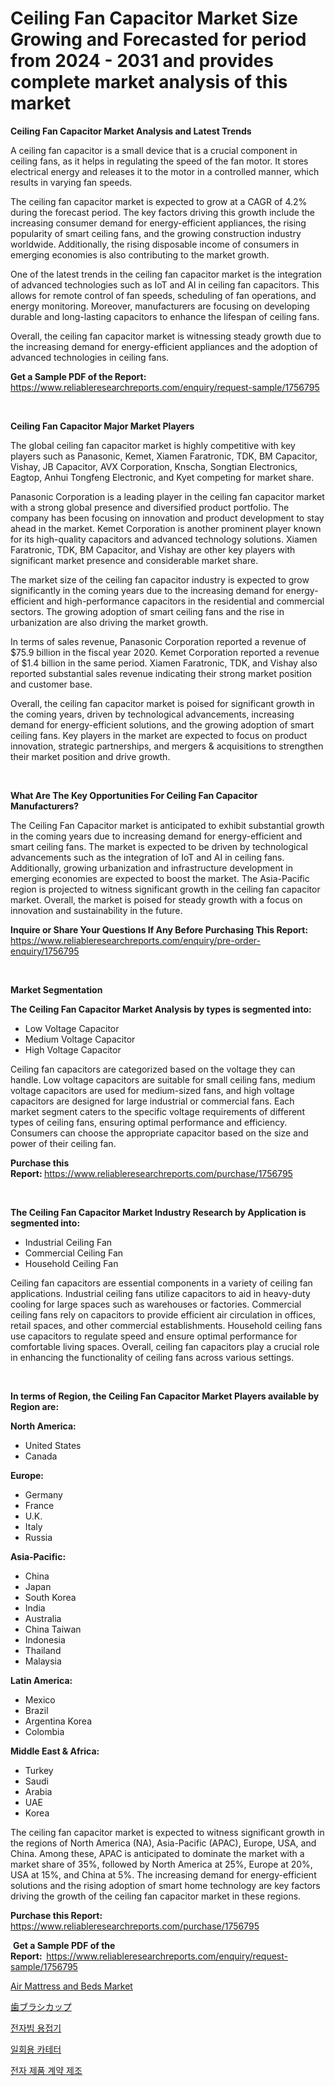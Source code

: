 <p><h1>Ceiling Fan Capacitor Market Size Growing and Forecasted for period from 2024 - 2031 and provides complete market analysis of this market</h1></p><p><strong>Ceiling Fan Capacitor Market Analysis and Latest Trends</strong></p>
<p><p>A ceiling fan capacitor is a small device that is a crucial component in ceiling fans, as it helps in regulating the speed of the fan motor. It stores electrical energy and releases it to the motor in a controlled manner, which results in varying fan speeds.</p><p>The ceiling fan capacitor market is expected to grow at a CAGR of 4.2% during the forecast period. The key factors driving this growth include the increasing consumer demand for energy-efficient appliances, the rising popularity of smart ceiling fans, and the growing construction industry worldwide. Additionally, the rising disposable income of consumers in emerging economies is also contributing to the market growth.</p><p>One of the latest trends in the ceiling fan capacitor market is the integration of advanced technologies such as IoT and AI in ceiling fan capacitors. This allows for remote control of fan speeds, scheduling of fan operations, and energy monitoring. Moreover, manufacturers are focusing on developing durable and long-lasting capacitors to enhance the lifespan of ceiling fans.</p><p>Overall, the ceiling fan capacitor market is witnessing steady growth due to the increasing demand for energy-efficient appliances and the adoption of advanced technologies in ceiling fans.</p></p>
<p><strong>Get a Sample PDF of the Report:&nbsp;</strong> <a href="https://www.reliableresearchreports.com/enquiry/request-sample/1756795">https://www.reliableresearchreports.com/enquiry/request-sample/1756795</a></p>
<p>&nbsp;</p>
<p><strong>Ceiling Fan Capacitor Major Market Players</strong></p>
<p><p>The global ceiling fan capacitor market is highly competitive with key players such as Panasonic, Kemet, Xiamen Faratronic, TDK, BM Capacitor, Vishay, JB Capacitor, AVX Corporation, Knscha, Songtian Electronics, Eagtop, Anhui Tongfeng Electronic, and Kyet competing for market share. </p><p>Panasonic Corporation is a leading player in the ceiling fan capacitor market with a strong global presence and diversified product portfolio. The company has been focusing on innovation and product development to stay ahead in the market. Kemet Corporation is another prominent player known for its high-quality capacitors and advanced technology solutions. Xiamen Faratronic, TDK, BM Capacitor, and Vishay are other key players with significant market presence and considerable market share.</p><p>The market size of the ceiling fan capacitor industry is expected to grow significantly in the coming years due to the increasing demand for energy-efficient and high-performance capacitors in the residential and commercial sectors. The growing adoption of smart ceiling fans and the rise in urbanization are also driving the market growth.</p><p>In terms of sales revenue, Panasonic Corporation reported a revenue of $75.9 billion in the fiscal year 2020. Kemet Corporation reported a revenue of $1.4 billion in the same period. Xiamen Faratronic, TDK, and Vishay also reported substantial sales revenue indicating their strong market position and customer base.</p><p>Overall, the ceiling fan capacitor market is poised for significant growth in the coming years, driven by technological advancements, increasing demand for energy-efficient solutions, and the growing adoption of smart ceiling fans. Key players in the market are expected to focus on product innovation, strategic partnerships, and mergers & acquisitions to strengthen their market position and drive growth.</p></p>
<p>&nbsp;</p>
<p><strong>What Are The Key Opportunities For Ceiling Fan Capacitor Manufacturers?</strong></p>
<p><p>The Ceiling Fan Capacitor market is anticipated to exhibit substantial growth in the coming years due to increasing demand for energy-efficient and smart ceiling fans. The market is expected to be driven by technological advancements such as the integration of IoT and AI in ceiling fans. Additionally, growing urbanization and infrastructure development in emerging economies are expected to boost the market. The Asia-Pacific region is projected to witness significant growth in the ceiling fan capacitor market. Overall, the market is poised for steady growth with a focus on innovation and sustainability in the future.</p></p>
<p><strong>Inquire or Share Your Questions If Any Before Purchasing This Report:</strong> <a href="https://www.reliableresearchreports.com/enquiry/pre-order-enquiry/1756795">https://www.reliableresearchreports.com/enquiry/pre-order-enquiry/1756795</a></p>
<p>&nbsp;</p>
<p><strong>Market Segmentation</strong></p>
<p><strong>The Ceiling Fan Capacitor Market Analysis by types is segmented into:</strong></p>
<p><ul><li>Low Voltage Capacitor</li><li>Medium Voltage Capacitor</li><li>High Voltage Capacitor</li></ul></p>
<p><p>Ceiling fan capacitors are categorized based on the voltage they can handle. Low voltage capacitors are suitable for small ceiling fans, medium voltage capacitors are used for medium-sized fans, and high voltage capacitors are designed for large industrial or commercial fans. Each market segment caters to the specific voltage requirements of different types of ceiling fans, ensuring optimal performance and efficiency. Consumers can choose the appropriate capacitor based on the size and power of their ceiling fan.</p></p>
<p><strong>Purchase this Report:&nbsp;</strong><a href="https://www.reliableresearchreports.com/purchase/1756795">https://www.reliableresearchreports.com/purchase/1756795</a></p>
<p>&nbsp;</p>
<p><strong>The Ceiling Fan Capacitor Market Industry Research by Application is segmented into:</strong></p>
<p><ul><li>Industrial Ceiling Fan</li><li>Commercial Ceiling Fan</li><li>Household Ceiling Fan</li></ul></p>
<p><p>Ceiling fan capacitors are essential components in a variety of ceiling fan applications. Industrial ceiling fans utilize capacitors to aid in heavy-duty cooling for large spaces such as warehouses or factories. Commercial ceiling fans rely on capacitors to provide efficient air circulation in offices, retail spaces, and other commercial establishments. Household ceiling fans use capacitors to regulate speed and ensure optimal performance for comfortable living spaces. Overall, ceiling fan capacitors play a crucial role in enhancing the functionality of ceiling fans across various settings.</p></p>
<p>&nbsp;</p>
<p><strong>In terms of Region, the Ceiling Fan Capacitor Market Players available by Region are:</strong></p>
<p>
    <p> <strong> North America: </strong>
        <ul>
            <li>United States</li>
            <li>Canada</li>
        </ul>
        </p> 
    <p> <strong> Europe: </strong>
        <ul>
            <li>Germany</li>
            <li>France</li>
            <li>U.K.</li>
            <li>Italy</li>
            <li>Russia</li>
        </ul>
        </p> 
    <p> <strong> Asia-Pacific: </strong>
        <ul>
            <li>China</li>
            <li>Japan</li>
            <li>South Korea</li>
            <li>India</li>
            <li>Australia</li>
            <li>China Taiwan</li>
            <li>Indonesia</li>
            <li>Thailand</li>
            <li>Malaysia</li>
        </ul>
        </p> 
    <p> <strong> Latin America: </strong>
        <ul>
            <li>Mexico</li>
            <li>Brazil</li>
            <li>Argentina Korea</li>
            <li>Colombia</li>
        </ul>
        </p> 
    <p> <strong> Middle East & Africa: </strong>
        <ul>
            <li>Turkey</li>
            <li>Saudi</li>
            <li>Arabia</li>
            <li>UAE</li>
            <li>Korea</li>
        </ul>
    </p>
    </p>
<p><p>The ceiling fan capacitor market is expected to witness significant growth in the regions of North America (NA), Asia-Pacific (APAC), Europe, USA, and China. Among these, APAC is anticipated to dominate the market with a market share of 35%, followed by North America at 25%, Europe at 20%, USA at 15%, and China at 5%. The increasing demand for energy-efficient solutions and the rising adoption of smart home technology are key factors driving the growth of the ceiling fan capacitor market in these regions.</p></p>
<p><strong>Purchase this Report: </strong><a href="https://www.reliableresearchreports.com/purchase/1756795">https://www.reliableresearchreports.com/purchase/1756795</a></p>
<p>&nbsp;<strong>Get a Sample PDF of the Report:&nbsp;&nbsp;</strong><a href="https://www.reliableresearchreports.com/enquiry/request-sample/1756795">https://www.reliableresearchreports.com/enquiry/request-sample/1756795</a></p>
<p><strong></strong></p>
<p><p><a href="https://github.com/FassouRP/Market-Research-Report-List-3/blob/main/air-mattress-and-beds-market.md">Air Mattress and Beds Market</a></p><p><a href="https://github.com/ReyesKohler20231/Market-Research-Report-List-1/blob/main/15288829568.md">歯ブラシカップ</a></p><p><a href="https://github.com/Elenrrera7685/Market-Research-Report-List-1/blob/main/30241518837.md">전자빔 용접기</a></p><p><a href="https://medium.com/@brisamorar2023/%EC%9D%BC%ED%9A%8C%EC%9A%A9-%EC%B9%B4%ED%85%8C%ED%84%B0-%EC%8B%9C%EC%9E%A5-%EA%B7%9C%EB%AA%A8-%EB%B0%8F-%EC%8B%9C%EC%9E%A5-%EB%8F%99%ED%96%A5-%EC%82%B0%EC%97%85-%EC%A0%84%EB%B0%98%EC%9D%84-%EC%99%84%EB%B2%BD%ED%9E%88-%EC%86%8C%EA%B0%9C-2024%EB%85%84%EB%B6%80%ED%84%B0-2031%EB%85%84%EA%B9%8C%EC%A7%80-1d35a09b29de">일회용 카테터</a></p><p><a href="https://github.com/sammyUltyylrich9067856/Market-Research-Report-List-1/blob/main/24029548838.md">전자 제품 계약 제조</a></p></p>